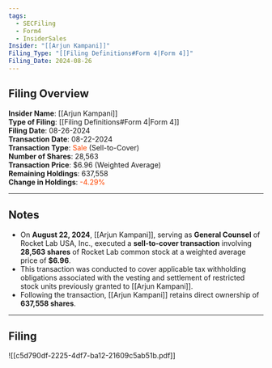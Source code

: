 ```yaml
---
tags:
  - SECFiling
  - Form4
  - InsiderSales
Insider: "[[Arjun Kampani]]"
Filing_Type: "[[Filing Definitions#Form 4|Form 4]]"
Filing_Date: 2024-08-26  
---
```


## Filing Overview

**Insider Name**: [[Arjun Kampani]]  
**Type of Filing**: [[Filing Definitions#Form 4|Form 4]]  
**Filing Date**: 08-26-2024  
**Transaction Date**: 08-22-2024  
**Transaction Type**: <span style="color:orangered">Sale</span> (Sell-to-Cover)  
**Number of Shares**: 28,563  
**Transaction Price**: $6.96 (Weighted Average)  
**Remaining Holdings**: 637,558  
**Change in Holdings**: <span style="color:orangered">-4.29%</span>

---

## Notes

- On **August 22, 2024**, [[Arjun Kampani]], serving as **General Counsel** of Rocket Lab USA, Inc., executed a **sell-to-cover transaction** involving **28,563 shares** of Rocket Lab common stock at a weighted average price of **$6.96**.  
- This transaction was conducted to cover applicable tax withholding obligations associated with the vesting and settlement of restricted stock units previously granted to [[Arjun Kampani]].  
- Following the transaction, [[Arjun Kampani]] retains direct ownership of **637,558 shares**.  

---

## Filing

![[c5d790df-2225-4df7-ba12-21609c5ab51b.pdf]]
